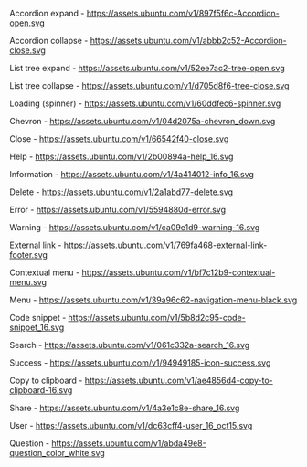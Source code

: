 Accordion expand - https://assets.ubuntu.com/v1/897f5f6c-Accordion-open.svg

Accordion collapse - https://assets.ubuntu.com/v1/abbb2c52-Accordion-close.svg

List tree expand - https://assets.ubuntu.com/v1/52ee7ac2-tree-open.svg

List tree collapse - https://assets.ubuntu.com/v1/d705d8f6-tree-close.svg

Loading (spinner) - https://assets.ubuntu.com/v1/60ddfec6-spinner.svg

Chevron - https://assets.ubuntu.com/v1/04d2075a-chevron_down.svg

Close - https://assets.ubuntu.com/v1/66542f40-close.svg

Help - https://assets.ubuntu.com/v1/2b00894a-help_16.svg

Information - https://assets.ubuntu.com/v1/4a414012-info_16.svg

Delete - https://assets.ubuntu.com/v1/2a1abd77-delete.svg

Error - https://assets.ubuntu.com/v1/5594880d-error.svg

Warning - https://assets.ubuntu.com/v1/ca09e1d9-warning-16.svg

External link - https://assets.ubuntu.com/v1/769fa468-external-link-footer.svg

Contextual menu - https://assets.ubuntu.com/v1/bf7c12b9-contextual-menu.svg

Menu - https://assets.ubuntu.com/v1/39a96c62-navigation-menu-black.svg

Code snippet - https://assets.ubuntu.com/v1/5b8d2c95-code-snippet_16.svg

Search - https://assets.ubuntu.com/v1/061c332a-search_16.svg

Success - https://assets.ubuntu.com/v1/94949185-icon-success.svg

Copy to clipboard - https://assets.ubuntu.com/v1/ae4856d4-copy-to-clipboard-16.svg

Share - https://assets.ubuntu.com/v1/4a3e1c8e-share_16.svg

User - https://assets.ubuntu.com/v1/dc63cff4-user_16_oct15.svg

Question - https://assets.ubuntu.com/v1/abda49e8-question_color_white.svg

